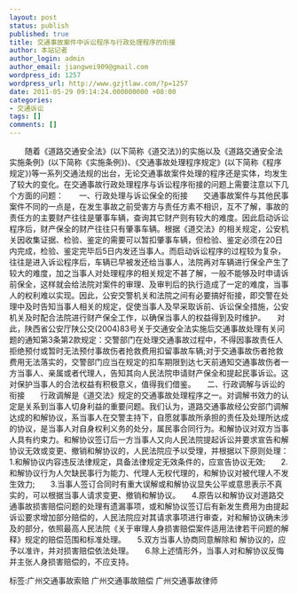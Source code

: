 ```yaml
---
layout: post
status: publish
published: true
title: 交通事故案件中诉讼程序与行政处理程序的衔接
author: 本站记者
author_login: admin
author_email: jiangwei909@gmail.com
wordpress_id: 1257
wordpress_url: http://www.gzjtlaw.com/?p=1257
date: 2011-05-29 09:14:24.000000000 +08:00
categories:
- 交通诉讼
tags: []
comments: []
---
```

　　随着《道路交通安全法》(以下简称《道交法》)的实施以及《道路交通安全法实施条例》(以下简称《实施条例》)、《交通事故处理程序规定》(以下简称《程序规定》)等一系列交通法规的出台，无论交通事故案件处理的程序还是实体，均发生了较大的变化。在交通事故行政处理程序与诉讼程序衔接的问题上需要注意以下几个方面的问题：　　一、行政处理与诉讼保全的衔接　　交通事故案件与其他民事案件不同的一点是，在发生事故之前受害方与责任方素不相识，互不了解，事故的责任方的主要财产往往是肇事车辆，查询其它财产则有较大的难度。因此启动诉讼程序后，财产保全的财产往往只有肇事车辆。根据《道交法》的相关规定，公安机关因收集证据、检验、鉴定的需要可以暂扣肇事车辆，但检验、鉴定必须在20日内完成，检验、鉴定完毕后5日内发还当事人。而启动诉讼程序的过程较为复杂，往往是进入诉讼程序后，车辆已早被发还给当事人，法院再对车辆进行保全产生了较大的难度，加之当事人对处理程序的相关规定不甚了解，一般不能够及时申请诉前保全，这样就会给法院对案件的审理、及审判后的执行造成了一定的难度，当事人的权利难以实现。因此，公安交警机关和法院之间有必要搞好衔接，即交警在处理中及时告知当事人相关的规定，促使当事人及早采取诉前、诉讼保全措施，公安机关及时配合法院进行财产保全工作，以确保当事人的权益得到及时维护。　　对此，陕西省公安厅陕公交(2004)83号关于交通安全法实施后交通事故处理有关问题的通知第3条第2款规定：交警部门在处理交通事故过程中，不得因事故责任人拒绝预付或暂时无法预付事故伤者抢救费用扣留事故车辆;对于交通事故伤者抢救费用无法落实的，交警部门应当在规定的扣车期限到达七天前通知交通事故伤者一方当事人、亲属或者代理人，告知其向人民法院申请财产保全和提起民事诉讼。这对保护当事人的合法权益有积极意义，值得我们借鉴。　　二、行政调解与诉讼的衔接　　行政调解是《道交法》规定的交通事故处理程序之一。对调解书效力的认定是关系到当事人切身利益的重要问题。我们认为，道路交通事故经公安部门调解达成的和解协议，系当事人在交警主持下，自愿就事故所承担的责任及处理所达成的协议，是当事人对自身权利义务的处分，属民事合同行为。和解协议对双方当事人具有约束力。和解协议签订后一方当事人又向人民法院提起诉讼并要求宣告和解协议无效或变更、撤销和解协议的，人民法院应予以受理，并根据以下原则处理：　　1.和解协议内容违反法律规定，具备法律规定无效条件的，应宣告协议无效;　　2.和解协议行为人欠缺民事行为能力、代理人无权代理的，和解协议对被代理人不发生效力;　　3.当事人签订合同时有重大误解或和解协议显失公平或意思表示不真实的，可以根据当事人请求变更、撤销和解协议。　　4.原告以和解协议对道路交通事故损害赔偿问题的处理有遗漏事项，或和解协议签订后有新发生费用为由提起诉讼要求增加部分赔偿的，人民法院应对其请求事项进行审查，对和解协议确未涉及的部分，依照最高人民法院《关于审理人身损害赔偿案件适用法律若干问题的解释》规定的赔偿范围和标准处理。　　5.双方当事人协商同意解除和 解协议的，应予以准许，并对损害赔偿依法处理。　　6.除上述情形外，当事人对和解协议反悔并主张人身损害赔偿的，不应支持。标签:广州交通事故索赔 广州交通事故赔偿 广州交通事故律师
